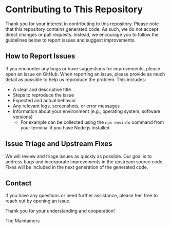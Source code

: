 # Contributing to This Repository

Thank you for your interest in contributing to this repository. Please note that this repository contains generated code. As such, we do not accept direct changes or pull requests. Instead, we encourage you to follow the guidelines below to report issues and suggest improvements.

## How to Report Issues

If you encounter any bugs or have suggestions for improvements, please open an issue on GitHub. When reporting an issue, please provide as much detail as possible to help us reproduce the problem. This includes:

- A clear and descriptive title
- Steps to reproduce the issue
- Expected and actual behavior
- Any relevant logs, screenshots, or error messages
- Information about your environment (e.g., operating system, software versions)
  - For example can be collected using the `npx envinfo` command from your terminal if you have Node.js installed

## Issue Triage and Upstream Fixes

We will review and triage issues as quickly as possible. Our goal is to address bugs and incorporate improvements in the upstream source code. Fixes will be included in the next generation of the generated code.

## Contact

If you have any questions or need further assistance, please feel free to reach out by opening an issue.

Thank you for your understanding and cooperation!

The Maintainers
